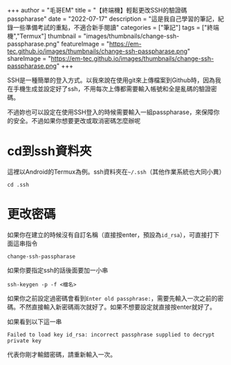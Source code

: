 +++
author = "毛哥EM"
title = "【終端機】輕鬆更改SSH的驗證碼passpharase"
date = "2022-07-17"
description = "這是我自己學習的筆記，紀錄一些準備考試的重點，不適合新手閱讀"
categories = ["筆記"]
tags = ["終端機","Termux"]
thumbnail = "images/thumbnails/change-ssh-passpharase.png"
featureImage = "https://em-tec.github.io/images/thumbnails/change-ssh-passpharase.png"
shareImage = "https://em-tec.github.io/images/thumbnails/change-ssh-passpharase.png"
+++

SSH是一種簡單的登入方式。以我來說在使用git來上傳檔案到Github時，因為我在手機生成並設定好了ssh，不用每次上傳都需要輸入帳號和全是亂碼的驗證密碼。

不過妳也可以設定在使用SSH登入的時候需要輸入一組passpharase，來保障你的安全。不過如果你想要更改或取消密碼怎麼辦呢

# cd到ssh資料夾

這裡以Android的Termux為例。ssh資料夾在`~/.ssh`（其他作業系統也大同小異）

```
cd .ssh
```

# 更改密碼
如果你在建立的時候沒有自訂名稱（直接按enter，預設為`id_rsa`），可直接打下面這串指令
```
change-ssh-passpharase
```
如果你要指定ssh的話後面要加一小串

```
ssh-keygen -p -f <檔名>
```

如果你之前設定過密碼會看到`Enter old passphrase:`，需要先輸入一次之前的密碼。不然直接輸入新密碼兩次就好了。如果不想要設定就直接按enter就好了。

如果看到以下這一串
```
Failed to load key id_rsa: incorrect passphrase supplied to decrypt private key
```
代表你剛才輸錯密碼，請重新輸入一次。